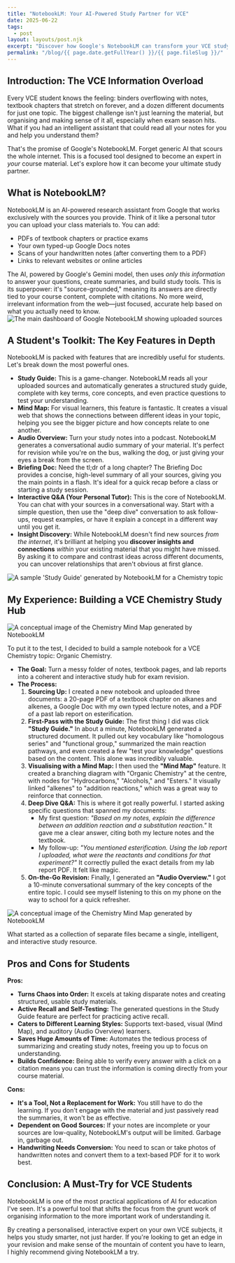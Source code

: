 ```yaml
---
title: "NotebookLM: Your AI-Powered Study Partner for VCE"
date: 2025-06-22
tags:
  - post
layout: layouts/post.njk
excerpt: "Discover how Google's NotebookLM can transform your VCE study routine. This deep dive covers key features like the Study Guide and Mind Map creator, and walks through building a Chemistry revision notebook from scratch. Stop drowning in notes and start understanding them."
permalink: "/blog/{{ page.date.getFullYear() }}/{{ page.fileSlug }}/"
---
```


## Introduction: The VCE Information Overload

Every VCE student knows the feeling: binders overflowing with notes, textbook chapters that stretch on forever, and a dozen different documents for just one topic. The biggest challenge isn't just learning the material, but organising and making sense of it all, especially when exam season hits. What if you had an intelligent assistant that could read all your notes for you and help you understand them?

That's the promise of Google's NotebookLM. Forget generic AI that scours the whole internet. This is a focused tool designed to become an expert in *your* course material. Let's explore how it can become your ultimate study partner.

## What is NotebookLM?

NotebookLM is an AI-powered research assistant from Google that works exclusively with the sources you provide. Think of it like a personal tutor you can upload your class materials to. You can add:

* PDFs of textbook chapters or practice exams
* Your own typed-up Google Docs notes
* Scans of your handwritten notes (after converting them to a PDF)
* Links to relevant websites or online articles

The AI, powered by Google's Gemini model, then uses *only this information* to answer your questions, create summaries, and build study tools. This is its superpower: it's "source-grounded," meaning its answers are directly tied to your course content, complete with citations. No more weird, irrelevant information from the web—just focused, accurate help based on what you actually need to know.
![The main dashboard of Google NotebookLM showing uploaded sources](/images/blog/2025/06-22/dashboard.png)

## A Student's Toolkit: The Key Features in Depth

NotebookLM is packed with features that are incredibly useful for students. Let's break down the most powerful ones.

* **Study Guide:** This is a game-changer. NotebookLM reads all your uploaded sources and automatically generates a structured study guide, complete with key terms, core concepts, and even practice questions to test your understanding.
* **Mind Map:** For visual learners, this feature is fantastic. It creates a visual web that shows the connections between different ideas in your topic, helping you see the bigger picture and how concepts relate to one another.
* **Audio Overview:** Turn your study notes into a podcast. NotebookLM generates a conversational audio summary of your material. It's perfect for revision while you're on the bus, walking the dog, or just giving your eyes a break from the screen.
* **Briefing Doc:** Need the tl;dr of a long chapter? The Briefing Doc provides a concise, high-level summary of all your sources, giving you the main points in a flash. It's ideal for a quick recap before a class or starting a study session.
* **Interactive Q&A (Your Personal Tutor):** This is the core of NotebookLM. You can chat with your sources in a conversational way. Start with a simple question, then use the "deep dive" conversation to ask follow-ups, request examples, or have it explain a concept in a different way until you get it.
* **Insight Discovery:** While NotebookLM doesn't find new sources *from the internet*, it's brilliant at helping you **discover insights and connections** *within* your existing material that you might have missed. By asking it to compare and contrast ideas across different documents, you can uncover relationships that aren't obvious at first glance.

![A sample 'Study Guide' generated by NotebookLM for a Chemistry topic](/images/blog/2025/06-22/study-guide.png)

## My Experience: Building a VCE Chemistry Study Hub

![A conceptual image of the Chemistry Mind Map generated by NotebookLM](/images/blog/2025/06-22/mindmap.png)

To put it to the test, I decided to build a sample notebook for a VCE Chemistry topic: Organic Chemistry.

* **The Goal:** Turn a messy folder of notes, textbook pages, and lab reports into a coherent and interactive study hub for exam revision.
* **The Process:**
    1.  **Sourcing Up:** I created a new notebook and uploaded three documents: a 20-page PDF of a textbook chapter on alkanes and alkenes, a Google Doc with my own typed lecture notes, and a PDF of a past lab report on esterification.
    2.  **First-Pass with the Study Guide:** The first thing I did was click **"Study Guide."** In about a minute, NotebookLM generated a structured document. It pulled out key vocabulary like "homologous series" and "functional group," summarized the main reaction pathways, and even created a few "test your knowledge" questions based on the content. This alone was incredibly valuable.
    3.  **Visualising with a Mind Map:** I then used the **"Mind Map"** feature. It created a branching diagram with "Organic Chemistry" at the centre, with nodes for "Hydrocarbons," "Alcohols," and "Esters." It visually linked "alkenes" to "addition reactions," which was a great way to reinforce that connection.
    4.  **Deep Dive Q&A:** This is where it got really powerful. I started asking specific questions that spanned my documents:
        * My first question: *"Based on my notes, explain the difference between an addition reaction and a substitution reaction."* It gave me a clear answer, citing both my lecture notes and the textbook.
        * My follow-up: *"You mentioned esterification. Using the lab report I uploaded, what were the reactants and conditions for that experiment?"* It correctly pulled the exact details from my lab report PDF. It felt like magic.
    5.  **On-the-Go Revision:** Finally, I generated an **"Audio Overview."** I got a 10-minute conversational summary of the key concepts of the entire topic. I could see myself listening to this on my phone on the way to school for a quick refresher.

![A conceptual image of the Chemistry Mind Map generated by NotebookLM](/images/blog/2025/06/22/chat.png)

What started as a collection of separate files became a single, intelligent, and interactive study resource.

## Pros and Cons for Students

**Pros:**
* **Turns Chaos into Order:** It excels at taking disparate notes and creating structured, usable study materials.
* **Active Recall and Self-Testing:** The generated questions in the Study Guide feature are perfect for practicing active recall.
* **Caters to Different Learning Styles:** Supports text-based, visual (Mind Map), and auditory (Audio Overview) learners.
* **Saves Huge Amounts of Time:** Automates the tedious process of summarizing and creating study notes, freeing you up to focus on understanding.
* **Builds Confidence:** Being able to verify every answer with a click on a citation means you can trust the information is coming directly from your course material.

**Cons:**
* **It's a Tool, Not a Replacement for Work:** You still have to do the learning. If you don't engage with the material and just passively read the summaries, it won't be as effective.
* **Dependent on Good Sources:** If your notes are incomplete or your sources are low-quality, NotebookLM's output will be limited. Garbage in, garbage out.
* **Handwriting Needs Conversion:** You need to scan or take photos of handwritten notes and convert them to a text-based PDF for it to work best.

## Conclusion: A Must-Try for VCE Students

NotebookLM is one of the most practical applications of AI for education I've seen. It's a powerful tool that shifts the focus from the grunt work of organising information to the more important work of understanding it.

By creating a personalised, interactive expert on your own VCE subjects, it helps you study smarter, not just harder. If you're looking to get an edge in your revision and make sense of the mountain of content you have to learn, I highly recommend giving NotebookLM a try.